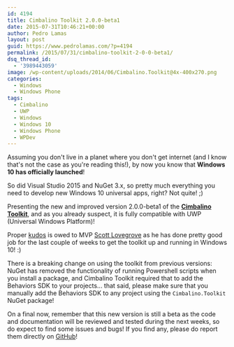 ```yaml
---
id: 4194
title: Cimbalino Toolkit 2.0.0-beta1
date: 2015-07-31T10:46:21+00:00
author: Pedro Lamas
layout: post
guid: https://www.pedrolamas.com/?p=4194
permalink: /2015/07/31/cimbalino-toolkit-2-0-0-beta1/
dsq_thread_id:
  - '3989443059'
image: /wp-content/uploads/2014/06/Cimbalino.Toolkit@4x-400x270.png
categories:
  - Windows
  - Windows Phone
tags:
  - Cimbalino
  - UWP
  - Windows
  - Windows 10
  - Windows Phone
  - WPDev
---
```


Assuming you don't live in a planet where you don't get internet (and I know that's not the case as you're reading this!), by now you know that **Windows 10 has officially launched**!

So did Visual Studio 2015 and NuGet 3.x, so pretty much everything you need to develop new Windows 10 universal apps, right? Not quite! ;)

Presenting the new and improved version 2.0.0-beta1 of the [**Cimbalino Toolkit**](http://cimbalino.org), and as you already suspect, it is fully compatible with UWP (Universal Windows Platform)!

Proper [kudos](https://en.wikipedia.org/wiki/Kudos) is owed to MVP [Scott Lovegrove](https://twitter.com/scottisafool) as he has done pretty good job for the last couple of weeks to get the toolkit up and running in Windows 10! :)

There is a breaking change on using the toolkit from previous versions: NuGet has removed the functionality of running Powershell scripts when you install a package, and Cimbalino Toolkit required that to add the Behaviors SDK to your projects... that said, please make sure that you manually add the Behaviors SDK to any project using the `Cimbalino.Toolkit` NuGet package!

On a final now, remember that this new version is still a beta as the code and documentation will be reviewed and tested during the next weeks, so do expect to find some issues and bugs! If you find any, please do report them directly on [GitHub](https://github.com/Cimbalino/Cimbalino-Toolkit/issues)!

